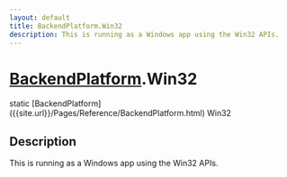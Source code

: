 ```yaml
---
layout: default
title: BackendPlatform.Win32
description: This is running as a Windows app using the Win32 APIs.
---
```

# [BackendPlatform]({{site.url}}/Pages/Reference/BackendPlatform.html).Win32

<div class='signature' markdown='1'>
static [BackendPlatform]({{site.url}}/Pages/Reference/BackendPlatform.html) Win32
</div>

## Description
This is running as a Windows app using the Win32 APIs.

